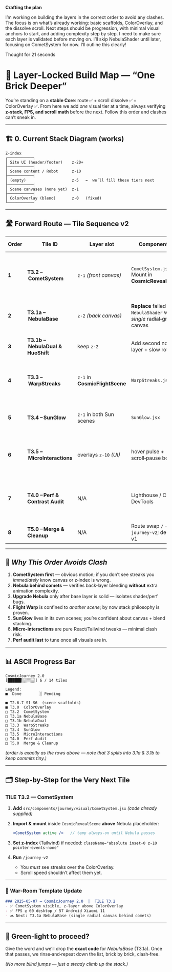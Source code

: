 **Crafting the plan**

I’m working on building the layers in the correct order to avoid any clashes. The focus is on what’s already working: basic scaffolds, ColorOverlay, and the dissolve scroll. Next steps should be progression, with minimal visual anchors to start, and adding complexity step by step. I need to make sure each layer is validated before moving on. I’ll skip NebulaShader until later, focusing on CometSystem for now. I’ll outline this clearly!


Thought for 21 seconds


# 🧭 **Layer‑Locked Build Map — “One Brick Deeper”**

You’re standing on a **stable Core**: route ✅ + scroll dissolve ✅ + ColorOverlay ✅.
From here we add *one* visual tier at a time, always verifying **z‑stack, FPS, and scroll math** before the next.
Follow this order and clashes can’t sneak in.

---

## 🏗️ 0.  Current Stack Diagram (works)

```
Z‑index
┌───────────┐
│ Site UI (header/footer)    z‑20+
├───────────┤
│ Scene content / Robot      z‑10
├───────────┤
│ (empty)                    z‑5   ←  we’ll fill these tiers next
├───────────┤
│ Scene canvases (none yet)  z‑1
├───────────┤
│ ColorOverlay (blend)       z‑0   (fixed)
└───────────┘
```

---

## 🛣️ **Forward Route — Tile Sequence v2**

| Order | Tile ID                           | Layer slot                     | Component(s)                                                           | Purpose & Pass / Fail test                                                             |
| ----- | --------------------------------- | ------------------------------ | ---------------------------------------------------------------------- | -------------------------------------------------------------------------------------- |
| **1** | **T3.2 – CometSystem**            | `z‑1` *(front canvas)*         | `CometSystem.jsx`<br>Mount in **CosmicRevealScene**                    | *Visible moving particles* prove canvas renders, z‑order above ColorOverlay, FPS ≥ 55. |
| **2** | **T3.1a – NebulaBase**            | `z‑2` *(back canvas)*          | **Replace** failed `NebulaShader` with *single* radial‑gradient canvas | Confirm soft glow appears **behind comets**; no flicker.                               |
| **3** | **T3.1b – NebulaDual & HueShift** | keep `z‑2`                     | Add second noise layer + slow rotation                                 | Validate dual blend doesn’t tank perf (< 4 ms/frame).                                  |
| **4** | **T3.3 – WarpStreaks**            | `z‑1` in **CosmicFlightScene** | `WarpStreaks.jsx`                                                      | Star tunnel visible; parallax push‑in works; comets unaffected.                        |
| **5** | **T3.4 – SunGlow**                | `z‑1` in both Sun scenes       | `SunGlow.jsx`                                                          | Sun appears, pulses; ColorOverlay still visible through blend.                         |
| **6** | **T3.5 – MicroInteractions**      | overlays `z‑10` *(UI)*         | hover pulse + scroll‑pause boost                                       | Verify heart‑beat dot enlarges on hover, comets surge when user stops.                 |
| **7** | **T4.0 – Perf & Contrast Audit**  | N/A                            | Lighthouse / Chrome DevTools                                           | ≥ 55 FPS mid‑tier; WCAG AA for text; no unexpected promoted layers.                    |
| **8** | **T5.0 – Merge & Cleanup**        | N/A                            | Route swap `/` → `journey‑v2`; delete v1                               | One‑commit cutover, tag `journey‑2.0.0`.                                               |

---

## 🔧  *Why This Order Avoids Clash*

1. **CometSystem first** — obvious motion; if you don’t see streaks you *immediately* know canvas or z‑index is wrong.
2. **Nebula behind comets** — verifies back‑layer blending **without** extra animation complexity.
3. **Upgrade Nebula** only after base layer is solid — isolates shader/perf bugs.
4. **Flight Warp** is confined to *another scene*; by now stack philosophy is proven.
5. **SunGlow** lives in its own scenes; you’re confident about canvas + blend stacking.
6. **Micro‑interactions** are pure React/Tailwind tweaks — minimal clash risk.
7. **Perf audit last** to tune once all visuals are in.

---

## 📊 ASCII Progress Bar

```
CosmicJourney 2.0
[██████░░░░░░] 6 / 14 tiles

Legend:
■  Done        ░ Pending

■ T2.6.7‑S1‑S6  (scene scaffolds)
■ T3.0  ColorOverlay
□ T3.2  CometSystem
□ T3.1a NebulaBase
□ T3.1b NebulaDual
□ T3.3  WarpStreaks
□ T3.4  SunGlow
□ T3.5  MicroInteractions
□ T4.0  Perf Audit
□ T5.0  Merge & Cleanup
```

*(order is exactly as the rows above — note that 3 splits into 3.1a & 3.1b to keep commits tiny.)*

---

## 🗂️  **Step‑by‑Step for the Very Next Tile**

### TILE T3.2 — CometSystem

1. **Add** `src/components/journey/visual/CometSystem.jsx` *(code already supplied)*
2. **Import & mount** inside `CosmicRevealScene` **above** Nebula placeholder:

   ```jsx
   <CometSystem active />   // temp always‑on until Nebula passes
   ```
3. **Set z‑index** (Tailwind) if needed: `className="absolute inset-0 z-10 pointer-events-none"`
4. **Run** `/journey-v2`

   * You *must* see streaks over the ColorOverlay.
   * Scroll speed shouldn’t affect them yet.

---

### 📝 War‑Room Template Update

```md
### 2025‑05‑07 – CosmicJourney 2.0  |  TILE T3.2
- ✅ CometSystem visible, z‑layer above ColorOverlay
- ✅ FPS ≥ 60 desktop / 57 Android Xiaomi 11
- 🔜 Next: T3.1a NebulaBase (single radial canvas behind comets)
```

---

## 🚀  Green‑light to proceed?

Give the word and we’ll drop the **exact code** for *NebulaBase* (T3.1a).
Once that passes, we rinse‑and‑repeat down the list, brick by brick, clash‑free.

*(No more blind jumps — just a steady climb up the stack.)*
